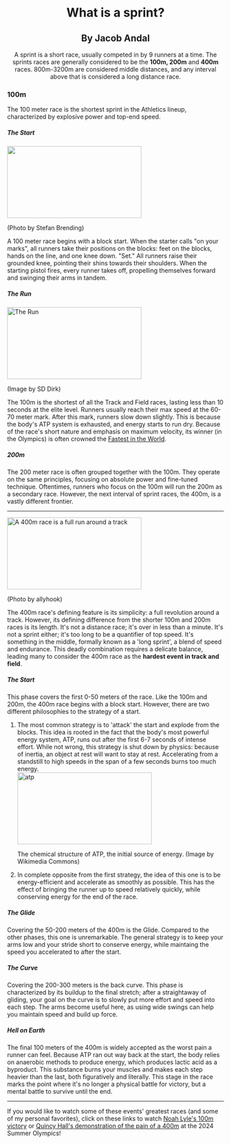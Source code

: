 <html>
  
<head>
<meta name="viewport" content="width=device-width, initial-scale=1.0">
  <title> I like to run in circles </title>
</head> 
<body>
  <h1 align="center">
    What is a sprint?
  </h1>
   <h2 align="center">By Jacob Andal</h2>
  <p align="center">
    A sprint is a short race, usually competed in by 9 runners at a time. The sprints races are generally considered to be the <strong>100m, 200m</strong> and <strong>400m</strong> races. 800m-3200m are considered middle distances, and any interval above that is considered a long distance race.
  </p>
 
  <h3>
    100m
  </h3>
  <p>
    The 100 meter race is the shortest sprint in the Athletics lineup, characterized by explosive power and top-end speed.
  </p>
  
  <h5>
    The Start
  </h5>
    <img src="https://upload.wikimedia.org/wikipedia/commons/thumb/3/31/2018_DM_Leichtathletik_-_100_Meter_Lauf_Maenner_-_by_2eight_-_DSC7559.jpg/800px-2018_DM_Leichtathletik_-_100_Meter_Lauf_Maenner_-_by_2eight_-_DSC7559.jpg?20180727231916." width="312" height="167">
  <p> 
    (Photo by Stefan Brending)
  </p>
  <p>
    A 100 meter race begins with a block start. When the starter calls "on your marks", all runners take their positions on the blocks: feet on the blocks, hands on the line, and one knee down. "Set." All runners raise their grounded knee, pointing their shins towards their shoulders. When the starting pistol fires, every runner takes off, propelling themselves forward and swinging their arms in tandem. 
  </p>
  
  <h5>The Run</h5>
  <img src="https://live.staticflickr.com/4045/4613833819_1a85c1bb9d_b.jpg" alt="The Run" width="312" height="167">
  <p>
    (Image by SD Dirk)
  </p>
  <p>
    The 100m is the shortest of all the Track and Field races, lasting less than 10 seconds at the elite level. Runners usually reach their max speed at the 60-70 meter mark. After this mark, runners slow down slightly. This is because the body's ATP system is exhausted, and energy starts to run dry. Because of the race's short nature and emphasis on maximum velocity, its winner (in the Olympics) is often crowned the <a href="https://en.wikipedia.org/wiki/Men%27s_100_metres_world_record_progression" target="_blank"> Fastest in the World</a>.
  </p>

  <h5> 200m </h5>
  <p> The 200 meter race is often grouped together with the 100m. They operate on the same principles, focusing on absolute power and fine-tuned technique. Oftentimes, runners who focus on the 100m will run the 200m as a secondary race. However, the next interval of sprint races, the 400m, is a vastly different frontier.</p>
<hr>
<!-- 400 meter race--> 
  <img src="https://live.staticflickr.com/8077/8311707688_2292a3cfc9_b.jpg" alt="A 400m race is a full run around a track" width="312" height="167">
  <p>(Photo by allyhook)</p>
  <p>The 400m race's defining feature is its simplicity: a full revolution around a track. However, its defining difference from the shorter 100m and 200m races is its length. It's not a distance race; it's over in less than a minute. It's not a sprint either; it's too long to be a quantifier of top speed. It's something in the middle, formally known as a 'long sprint', a blend of speed and endurance. This deadly combination requires a delicate balance, leading many to consider the 400m race as the <strong>hardest event in track and field</strong>.</p>
  <h5>The Start</h5>
  <p>
    This phase covers the first 0-50 meters of the race. Like the 100m and 200m, the 400m race begins with a block start. However, there are two different philosophies to the strategy of a start.
  </p>
  <ol>
    <li>The most common strategy is to 'attack' the start and explode from the blocks. This idea is rooted in the fact that the body's most powerful energy system, ATP, runs out after the first 6-7 seconds of intense effort. While not wrong, this strategy is shut down by physics: because of inertia, an object at rest will want to stay at rest. Accelerating from a standstill to high speeds in the span of a few seconds burns too much energy.</li>
<img align="center" src="https://upload.wikimedia.org/wikipedia/commons/1/10/ATP_chemical_structure.png" alt="atp" width="312" height="167">
    <p>The chemical structure of ATP, the initial source of energy. (Image by Wikimedia Commons)</p>
    <li>In complete opposite from the first strategy, the idea of this one is to be energy-efficient and accelerate as smoothly as possible. This has the effect of bringing the runner up to speed relatively quickly, while conserving energy for the end of the race.</li>
  </ol>
  <h5>The Glide</h5>
    <p>Covering the 50-200 meters of the 400m is the Glide. Compared to the other phases, this one is unremarkable. The general strategy is to keep your arms low and your stride short to conserve energy, while maintaing the speed you accelerated to after the start.</p>
  <h5>The Curve</h5>
    <p>Covering the 200-300 meters is the back curve. This phase is characterized by its buildup to the final stretch; after a straightaway of gliding, your goal on the curve is to slowly put more effort and speed into each step. The arms become useful here, as using wide swings can help you maintain speed and build up force.</p>
  <h5>Hell on Earth</h5>
  <p>The final 100 meters of the 400m is widely accepted as the worst pain a runner can feel. Because ATP ran out way back at the start, the body relies on anaerobic methods to produce energy, which produces lactic acid as a byproduct. This substance burns your muscles and makes each step heavier than the last, both figuratively and literally. This stage in the race marks the point where it's no longer a physical battle for victory, but a mental battle to survive until the end.</p>
  <hr>
  <p>If you would like to watch some of these events' greatest races (and some of my personal favorites), click on these links to watch <a href="https://youtu.be/gW0y6K6c6Jw?si=yyoq-r5rkI7LucD8" target="_blank">Noah Lyle's 100m victory</a> or <a href="https://youtu.be/9n5qEKIW5DQ?si=kyObz6uY3ZdpwHwE" target="_blank">Quincy Hall's demonstration of the pain of a 400m</a> at the 2024 Summer Olympics! </p>
</body>
</html>
